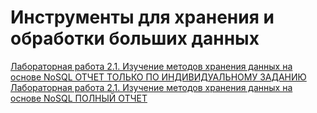 # Инструменты для хранения и обработки больших данных
[Лабораторная работа 2.1. Изучение методов хранения данных на основе NoSQL ОТЧЕТ ТОЛЬКО ПО ИНДИВИДУАЛЬНОМУ ЗАДАНИЮ](https://github.com/epheemeeral9/labs/blob/main/%D0%BE%D1%82%D1%87%D0%B5%D1%82%20%D0%B8%D0%BD%D0%B4%D0%B8%D0%B2%D0%B8%D0%B4%D1%83%D0%B0%D0%BB%D1%8C%D0%BD%D0%BE%D0%B5.pdf)
[Лабораторная работа 2.1. Изучение методов хранения данных на основе NoSQL ПОЛНЫЙ ОТЧЕТ](https://github.com/epheemeeral9/labs/blob/main/%D0%BB%D0%B11.pdf)
